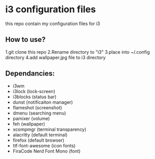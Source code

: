 # i3 configuration files
this repo contain my configuration files for i3

## How to use?
1.git clone this repo
2.Rename directory to "i3"
3.place into ~/.config directory
4.add wallpaper.jpg file to i3 directory

## Dependancies:
- i3wm 
- i3lock (lock-screen)
- i3blocks (status bar)
- dunst (notificaiton manager)
- flameshot (screenshot)
- dmenu (searching menu)
- pamixer (volume)
- feh (wallpaper)
- xcompmgr (terminal transparency)
- alacritty (default terminal)
- firefox (default browser)
- ttf-font-awesome (icon fonts) 
- FiraCode Nerd Font Mono (font)
